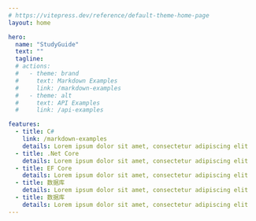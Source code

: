 ```yaml
---
# https://vitepress.dev/reference/default-theme-home-page
layout: home

hero:
  name: "StudyGuide"
  text: ""
  tagline: 
  # actions:
  #   - theme: brand
  #     text: Markdown Examples
  #     link: /markdown-examples
  #   - theme: alt
  #     text: API Examples
  #     link: /api-examples

features:
  - title: C#
    link: /markdown-examples
    details: Lorem ipsum dolor sit amet, consectetur adipiscing elit
  - title: .Net Core
    details: Lorem ipsum dolor sit amet, consectetur adipiscing elit
  - title: EF Core
    details: Lorem ipsum dolor sit amet, consectetur adipiscing elit
  - title: 数据库
    details: Lorem ipsum dolor sit amet, consectetur adipiscing elit
  - title: 数据库
    details: Lorem ipsum dolor sit amet, consectetur adipiscing elit
---
```


